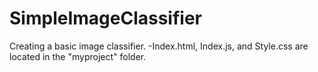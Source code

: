 # SimpleImageClassifier
 Creating a basic image classifier.
-Index.html, Index.js, and Style.css are located in the "myproject" folder.

